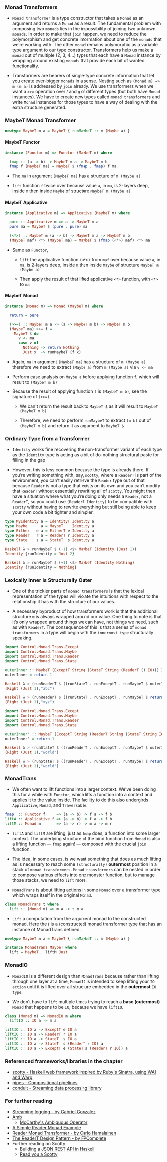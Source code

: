 ### Monad Transformers
 - `Monad transformer` is a type constructor that takes a `Monad` as an argument and returns a `Monad` as a result.
   The fundamental problem with composing two `monads` lies in the impossibility of joining two unknown `monads`.
   In order to make that `join` happen, we need to reduce the polymorphism and get concrete information about one of the
   `monads` that we’re working with. The other `monad` remains polymorphic as a variable type argument to our type
   constructor. Transformers help us make a `monad` out of multiple (2, 3, 4...) types that each have a `Monad` instance
   by wrapping around existing `monads` that provide each bit of wanted functionality.

 - Transformers are bearers of single-type concrete information that let you create ever-bigger `monads` in a sense.
   Nesting such as `(Monad m) => m (m a)` is addressed by `join` already. We use transformers when we want
   a `>>=` operation over `𝑓` and `𝑔` of different types (but both have `Monad` instances). We have to create
   new types called `monad transformers` and write `Monad` instances for those types to have a way of dealing with the
   extra structure generated.

### MaybeT Monad Transformer
```haskell
newtype MaybeT m a = MaybeT { runMaybeT :: m (Maybe a) }
```

#### MaybeT Functor
```haskell
instance (Functor m) => Functor (MaybeT m) where

  fmap :: (a -> b) -> MaybeT m a -> MaybeT m b
  fmap f (MaybeT ma) = MaybeT $ (fmap . fmap) f ma
```
  - The `ma` in argument `(MaybeT ma)` has a structure of `m (Maybe a)`
  
  - `lift` function `f` twice over because value `a`, in `ma`, is 2-layers deep, inside `m` then inside
    `Maybe` of structure `MaybeT m (Maybe a)`

#### MaybeT Applicative
```haskell
instance (Applicative m) => Applicative (MaybeT m) where

  pure :: Applicative m => a -> MaybeT m a
  pure ma = MaybeT $ (pure . pure) ma

  (<*>) :: MaybeT m (a -> b) -> MaybeT m a -> MaybeT m b
  (MaybeT maf) <*> (MaybeT ma) = MaybeT $ (fmap (<*>) maf) <*> ma
```
  - Same as `Functor`,
  
    - `lift` the applicative function `(<*>)` from `maf` over because value `a`, in `ma`, is 2-layers deep,
      inside `m` then inside `Maybe` of structure `MaybeT m (Maybe a)`

    - Then apply the result of that lifted applicative `<*>` function, with `<*>` to `ma`

#### MaybeT Monad
```haskell
instance (Monad m) => Monad (MaybeT m) where

  return = pure

  (>>=) :: MaybeT m a -> (a -> MaybeT m b) -> MaybeT m b
  (MaybeT ma) >>= f =
    MaybeT $ do
      v <- ma
      case v of
        Nothing -> return Nothing
        Just x  -> runMaybeT (f x)
```
  - Again, `ma` in argument `(MaybeT ma)` has a structure of `m (Maybe a)` therefore we need to extract `(Maybe a)` from
   `m (Maybe a)` via `v <- ma`

  - Perform case analysis on `Maybe a` before applying function `f`, which will result to `(MaybeT m b)`

  - Because the result of applying function `f` is `(MaybeT m b)`, see the signature of `(>>=)`

    - We can't return the result back to `MaybeT $` as it will result to `MaybeT (MaybeT m b)`

    - Therefore, we need to perform `runMaybeT` to extract `(m b)` out of `(MaybeT m b)` and return it as argument to `MaybeT $`

### Ordinary Type from a Transformer

  - `Identity` works fine recovering the non-transformer variant of each type as the `Identity` type is acting as a bit
    of do-nothing structural paste for filling in the gap

  - However, this is less common because the type is already there. If you’re writing something with, say, `scotty`,
    where a `ReaderT` is part of the environment, you can’t easily retrieve the `Reader` type out of that because
    `Reader` is not a type that exists on its own and you can’t modify that `ReaderT` without essentially rewriting
    all of `scotty`. You might then have a situation where what you’re doing only needs a `Reader`, not a `ReaderT`,
    so you could use `(ReaderT Identity)` to be compatible with `scotty` without having to rewrite everything but
    still being able to keep your own code a bit tighter and simpler.
  
```haskell
type MyIdentity a = IdentityT Identity a
type Maybe      a = MaybeT    Identity a
type Either   e a = EitherT e Identity a
type Reader   r a = ReaderT r Identity a
type State    s a = StateT  s Identity a
```

```haskell
Haskell λ > runMaybeT $ (+1) <$> MaybeT (Identity (Just 1))
Identity {runIdentity = Just 2}

Haskell λ > runMaybeT $ (+1) <$> MaybeT (Identity Nothing)
Identity {runIdentity = Nothing}
```    

### Lexically Inner is Structurally Outer

  - One of the trickier parts of `monad transformers` is that the lexical representation of the types will violate
    the intuitions with respect to the relationship it has with the structure of our values.

  - A necessary byproduct of how transformers work is that the additional structure `m` is always wrapped around
    our value. One thing to note is that it’s only wrapped around things we can have, not things we need, such
    as with `ReaderT`. The consequence of this is that a series of `monad transformers` in a type will begin with
    the `innermost type` structurally speaking.

```haskell
import Control.Monad.Trans.Except
import Control.Monad.Trans.Maybe
import Control.Monad.Trans.Reader
import Control.Monad.Trans.State

outerInner :: MaybeT (ExceptT String (StateT String (ReaderT () IO))) Int
outerInner = return 1

Haskell λ > (runReaderT $ ((runStateT . runExceptT . runMaybeT $ outerInner) "abc")) ()
(Right (Just 1),"abc")

Haskell λ > (runReaderT $ ((runStateT . runExceptT . runMaybeT $ return 1) "xyz")) ()
(Right (Just 1),"xyz")
```

```haskell
import Control.Monad.Trans.Except
import Control.Monad.Trans.Maybe
import Control.Monad.Trans.Reader
import Control.Monad.Trans.State

outerInner' :: MaybeT (ExceptT String (ReaderT String (StateT String IO))) Int
outerInner' = return 1

Haskell λ > (runStateT $ ((runReaderT . runExceptT . runMaybeT $ outerInner') "hello")) "world"
(Right (Just 1),"world")

Haskell λ > (runStateT $ ((runReaderT . runExceptT . runMaybeT $ return 1) "hello")) "world"
(Right (Just 1),"world")
```

### MonadTrans

  - We often want to lift functions into a larger context. We’ve been doing this for a while with `Functor`, which lifts a function
    into a context and applies it to the value inside. The facility to do this also undergirds `Applicative`, `Monad`, and `Traversable`.

```haskell
fmap  :: Functor f     => (a -> b) -> f a -> f b
liftA :: Applicative f => (a -> b) -> f a -> f b
liftM :: Monad m       => (a -> r) -> m a -> m r
```

  - `liftA` and `liftM` are lifting, just as `fmap` does, a function into some larger context. The underlying structure of the
    bind function from `Monad` is also a lifting function — `fmap` again! — composed with the crucial `join` function.
    
  - The idea, in some cases, is we want something that does as much lifting as is necessary to reach some `(structurally)` **outermost**
    position in a stack of `monad transformers`. `Monad transformers` can be nested in order to compose various effects into one monster
    function, but to manage those stacks, we need to `lift` more.

  - `MonadTrans` is about lifting actions in some `Monad` over a transformer type which wraps itself in the original `Monad`.

```haskell
class MonadTrans t where
  lift :: (Monad m) => m a -> t m a
```

  - `Lift` a computation from the argument monad to the constructed monad. Here the 𝑡 is a (constructed) monad transformer type that has
   an instance of MonadTrans defined.

```haskell
newtype MaybeT m a = MaybeT { runMaybeT :: m (Maybe a) }

instance MonadTrans MaybeT where
  lift = MaybeT . liftM Just
```

### MonadIO

  - `MonadIO` is a different design than `MonadTrans` because rather than lifting through one layer at a time, `MonadIO` is intended
    to keep lifting your `IO action` until it is lifted over all structure embedded in the **outermost** `IO type`.
    
  - We don’t have to `lift` multiple times trying to reach a **base (outermost)** `Monad` that happens to be `IO`, because we have `liftIO`.

```haskell
class (Monad m) => MonadIO m where
  liftIO :: IO a -> m a
```

```haskell
liftIO :: IO a -> ExceptT e IO a
liftIO :: IO a -> ReaderT r IO a
liftIO :: IO a -> StateT  s IO a
liftIO :: IO a -> StateT  s (ReaderT r IO) a
liftIO :: IO a -> ExceptT e (StateT s (ReaderT r IO)) a
```

### Referenced frameworks/libraries in the chapter
 - [scotty - Haskell web framework inspired by Ruby's Sinatra, using WAI and Warp](https://hackage.haskell.org/package/scotty)
 - [pipes - Compositional pipelines](https://hackage.haskell.org/package/pipes)
 - [conduit - Streaming data processing library](https://hackage.haskell.org/package/conduit)

### For further reading
 - [Streaming logging - by Gabriel Gonzalez](http://www.haskellforall.com/2014/02/streaming-logging.html)
 - [Amb](https://wiki.haskell.org/Amb)
   - [McCarthy's Ambiguous Operator](http://www.randomhacks.net.s3-website-us-east-1.amazonaws.com/2005/10/11/amb-operator/)
 - [A Simple Reader Monad Example](https://blog.ssanj.net/posts/2014-09-23-A-Simple-Reader-Monad-Example.html)
 - [Reader Monad Transformer - by Carlo Hamalainen](https://carlo-hamalainen.net/2014/03/05/note-to-self-reader-monad-transformer/)
 - [The ReaderT Design Pattern - by FPComplete](https://www.fpcomplete.com/blog/2017/06/readert-design-pattern)
 - Further reading on Scotty
   - [Building a JSON REST API in Haskell](https://taylor.fausak.me/2014/10/21/building-a-json-rest-api-in-haskell/)
   - [Read you a Scotty](http://devanla.com/read-you-a-scotty.html)

